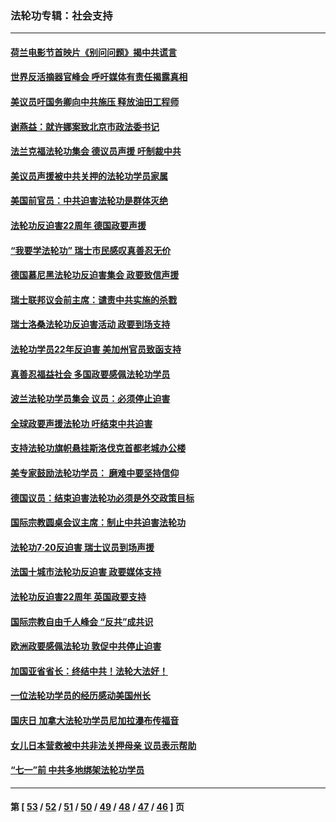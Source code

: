 ### 法轮功专辑：社会支持
---
#### [荷兰电影节首映片《别问问题》揭中共谎言](../../pages/nf4386/n13321179.md?10250430) 
#### [世界反活摘器官峰会 呼吁媒体有责任揭露真相](../../pages/nf4386/n13264475.md?10250430) 
#### [美议员吁国务卿向中共施压 释放油田工程师](../../pages/nf4386/n13233845.md?10250430) 
#### [谢燕益：就许娜案致北京市政法委书记](../../pages/nf4386/n13182701.md?10250430) 
#### [法兰克福法轮功集会 德议员声援 吁制裁中共](../../pages/nf4386/n13175975.md?10250430) 
#### [美议员声援被中共关押的法轮功学员家属](../../pages/nf4386/n13158310.md?10250430) 
#### [美国前官员：中共迫害法轮功是群体灭绝](../../pages/nf4386/n13157750.md?10250430) 
#### [法轮功反迫害22周年 德国政要声援](../../pages/nf4386/n13143632.md?10250430) 
#### [“我要学法轮功” 瑞士市民感叹真善忍无价](../../pages/nf4386/n13129633.md?10250430) 
#### [德国慕尼黑法轮功反迫害集会 政要致信声援](../../pages/nf4386/n13129148.md?10250430) 
#### [瑞士联邦议会前主席：谴责中共实施的杀戮](../../pages/nf4386/n13127336.md?10250430) 
#### [瑞士洛桑法轮功反迫害活动 政要到场支持](../../pages/nf4386/n13119398.md?10250430) 
#### [法轮功学员22年反迫害 美加州官员致函支持](../../pages/nf4386/n13118879.md?10250430) 
#### [真善忍福益社会 多国政要感佩法轮功学员](../../pages/nf4386/n13116951.md?10250430) 
#### [波兰法轮功学员集会 议员：必须停止迫害](../../pages/nf4386/n13116685.md?10250430) 
#### [全球政要声援法轮功 吁结束中共迫害](../../pages/nf4386/n13114441.md?10250430) 
#### [支持法轮功旗帜悬挂斯洛伐克首都老城办公楼](../../pages/nf4386/n13112261.md?10250430) 
#### [美专家鼓励法轮功学员： 磨难中要坚持信仰](../../pages/nf4386/n13108359.md?10250430) 
#### [德国议员：结束迫害法轮功必须是外交政策目标](../../pages/nf4386/n13109600.md?10250430) 
#### [国际宗教圆桌会议主席：制止中共迫害法轮功](../../pages/nf4386/n13108177.md?10250430) 
#### [法轮功7·20反迫害 瑞士议员到场声援](../../pages/nf4386/n13107072.md?10250430) 
#### [法国十城市法轮功反迫害 政要媒体支持](../../pages/nf4386/n13104833.md?10250430) 
#### [法轮功反迫害22周年 英国政要支持](../../pages/nf4386/n13091349.md?10250430) 
#### [国际宗教自由千人峰会 “反共”成共识](../../pages/nf4386/n13091403.md?10250430) 
#### [欧洲政要感佩法轮功 敦促中共停止迫害](../../pages/nf4386/n13090743.md?10250430) 
#### [加国亚省省长：终结中共！法轮大法好！](../../pages/nf4386/n13084394.md?10250430) 
#### [一位法轮功学员的经历感动美国州长](../../pages/nf4386/n13078953.md?10250430) 
#### [国庆日 加拿大法轮功学员尼加拉瀑布传福音](../../pages/nf4386/n13064493.md?10250430) 
#### [女儿日本营救被中共非法关押母亲 议员表示帮助](../../pages/nf4386/n13053042.md?10250430) 
#### [“七一”前 中共多地绑架法轮功学员](../../pages/nf4386/n13045655.md?10250430) 

---
#### 第 [ [53](./53.md?10250430) / [52](./52.md?10250430) / [51](./51.md?10250430) / [50](./50.md?10250430) / [49](./49.md?10250430) / [48](./48.md?10250430) / [47](./47.md?10250430) / [46](./46.md?10250430) ] 页
